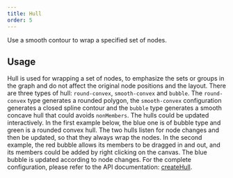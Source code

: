 ```yaml
---
title: Hull
order: 5
---
```


Use a smooth contour to wrap a specified set of nodes.

## Usage

Hull is used for wrapping a set of nodes, to emphasize the sets or groups in the graph and do not affect the original node positions and the layout. There are three types of hull: `round-convex`, `smooth-convex` and `bubble`. The `round-convex` type generates a rounded polygon, the `smooth-convex` configuration generates a closed spline contour and the `bubble` type generates a smooth concave hull that could avoids `nonMembers`. The hulls could be updated interactively. In the first example below, the blue one is of bubble type and green is a rounded convex hull. The two hulls listen for node changes and then be updated, so that they always wrap the nodes. In the second example, the red bubble allows its members to be dragged in and out, and its members could be added by right clicking on the canvas. The blue bubble is updated according to node changes. For the complete configuration, please refer to the API documentation: [createHull](/en/docs/api/Graph/#createhullcfg-hullcfg).
